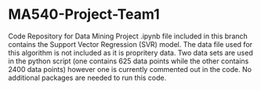 # MA540-Project-Team1
Code Repository for Data Mining Project
.ipynb file included in this branch contains the Support Vector Regression (SVR) model. The data file used for this algorithm is not included as it is propritery data.
Two data sets are used in the python script (one contains 625 data points while the other contains 2400 data points) however one is currently commented out in the code.
No additional packages are needed to run this code.
